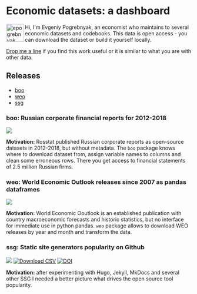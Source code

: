 # Economic datasets: a dashboard

<img class="avatar" align="left" alt="epogrebnyak" src="https://github.com/epogrebnyak.png?v=3&s=96" width="48" height="48" />

Hi, I'm Evgeniy Pogrebnyak, an economist who maintains to several economic datasets and codebooks. 
This data is open access - you can download the dataset or build it yourself locally. 

<a href="mailto:e.pogrebnyak@gmail.com">Drop me a line</a> if you find this work useful or it is similar to what you are with other data.

[tg]: https://t.me/epoepo
[tw]: https://twitter.com/PogrebnyakE

## Releases

- [boo](#boo)
- [weo](#weo)
- [ssg](#ssg)

<a name="boo">
  
### boo: Russian corporate financial reports for 2012-2018

[![](https://badgen.net/badge/icon/github?icon=github&label)][boo]

[boo]: https://github.com/ru-corporate/boo

**Motivation:** Rosstat published Russian corporate reports as open-source datasets 
in 2012-2018, but without metadata. The `boo` package knows where to 
download dataset from, assign variable names to columns and clean some erroneous rows.
There you get access to financial statements of 2.5 million Russian firms.

<a name="weo">
  
### weo: World Economic Outlook releases since 2007 as pandas dataframes

[![](https://badgen.net/badge/icon/github?icon=github&label)][weo]

[weo]: https://github.com/ru-corporate/boo

**Motivation:** World Economic Ooutlook is an established publication with country macroeconomic forecasts
and historic statistics, but no interface for immediate use in python pandas. `weo`
package allows to download WEO releases by year and month and transform the data.

<a name="ssg">
  
### ssg: Static site generators popularity on Github

[![](https://badgen.net/badge/icon/github?icon=github&label)][ssg]
[![Download CSV](https://img.shields.io/badge/download-CSV-brightgreen)][url]
[![DOI](https://zenodo.org/badge/DOI/10.5281/zenodo.4429834.svg)](https://doi.org/10.5281/zenodo.4429834)

[url]: https://raw.githubusercontent.com/epogrebnyak/ssg-dataset/main/data/ssg.csv
[ssg]: https://github.com/epogrebnyak/ssg-dataset

**Motivation:** after experimenting with Hugo, Jekyll, MkDocs and several other SSG I needed
a better picture what drives the open source tool popularity.

<!--
## Scripts and demos
## Archive
-->
